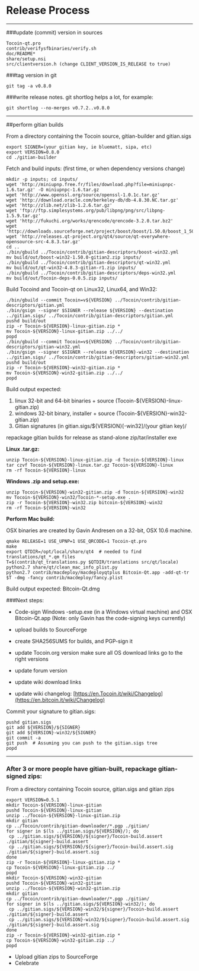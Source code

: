 Release Process
====================

* * *

###update (commit) version in sources


	Tocoin-qt.pro
	contrib/verifysfbinaries/verify.sh
	doc/README*
	share/setup.nsi
	src/clientversion.h (change CLIENT_VERSION_IS_RELEASE to true)

###tag version in git

	git tag -a v0.8.0

###write release notes. git shortlog helps a lot, for example:

	git shortlog --no-merges v0.7.2..v0.8.0

* * *

##perform gitian builds

 From a directory containing the Tocoin source, gitian-builder and gitian.sigs
  
	export SIGNER=(your gitian key, ie bluematt, sipa, etc)
	export VERSION=0.8.0
	cd ./gitian-builder

 Fetch and build inputs: (first time, or when dependency versions change)

	mkdir -p inputs; cd inputs/
	wget 'http://miniupnp.free.fr/files/download.php?file=miniupnpc-1.6.tar.gz' -O miniupnpc-1.6.tar.gz
	wget 'http://www.openssl.org/source/openssl-1.0.1c.tar.gz'
	wget 'http://download.oracle.com/berkeley-db/db-4.8.30.NC.tar.gz'
	wget 'http://zlib.net/zlib-1.2.6.tar.gz'
	wget 'ftp://ftp.simplesystems.org/pub/libpng/png/src/libpng-1.5.9.tar.gz'
	wget 'http://fukuchi.org/works/qrencode/qrencode-3.2.0.tar.bz2'
	wget 'http://downloads.sourceforge.net/project/boost/boost/1.50.0/boost_1_50_0.tar.bz2'
	wget 'http://releases.qt-project.org/qt4/source/qt-everywhere-opensource-src-4.8.3.tar.gz'
	cd ..
	./bin/gbuild ../Tocoin/contrib/gitian-descriptors/boost-win32.yml
	mv build/out/boost-win32-1.50.0-gitian2.zip inputs/
	./bin/gbuild ../Tocoin/contrib/gitian-descriptors/qt-win32.yml
	mv build/out/qt-win32-4.8.3-gitian-r1.zip inputs/
	./bin/gbuild ../Tocoin/contrib/gitian-descriptors/deps-win32.yml
	mv build/out/Tocoin-deps-0.0.5.zip inputs/

 Build Tocoind and Tocoin-qt on Linux32, Linux64, and Win32:
  
	./bin/gbuild --commit Tocoin=v${VERSION} ../Tocoin/contrib/gitian-descriptors/gitian.yml
	./bin/gsign --signer $SIGNER --release ${VERSION} --destination ../gitian.sigs/ ../Tocoin/contrib/gitian-descriptors/gitian.yml
	pushd build/out
	zip -r Tocoin-${VERSION}-linux-gitian.zip *
	mv Tocoin-${VERSION}-linux-gitian.zip ../../
	popd
	./bin/gbuild --commit Tocoin=v${VERSION} ../Tocoin/contrib/gitian-descriptors/gitian-win32.yml
	./bin/gsign --signer $SIGNER --release ${VERSION}-win32 --destination ../gitian.sigs/ ../Tocoin/contrib/gitian-descriptors/gitian-win32.yml
	pushd build/out
	zip -r Tocoin-${VERSION}-win32-gitian.zip *
	mv Tocoin-${VERSION}-win32-gitian.zip ../../
	popd

  Build output expected:

  1. linux 32-bit and 64-bit binaries + source (Tocoin-${VERSION}-linux-gitian.zip)
  2. windows 32-bit binary, installer + source (Tocoin-${VERSION}-win32-gitian.zip)
  3. Gitian signatures (in gitian.sigs/${VERSION}[-win32]/(your gitian key)/

repackage gitian builds for release as stand-alone zip/tar/installer exe

**Linux .tar.gz:**

	unzip Tocoin-${VERSION}-linux-gitian.zip -d Tocoin-${VERSION}-linux
	tar czvf Tocoin-${VERSION}-linux.tar.gz Tocoin-${VERSION}-linux
	rm -rf Tocoin-${VERSION}-linux

**Windows .zip and setup.exe:**

	unzip Tocoin-${VERSION}-win32-gitian.zip -d Tocoin-${VERSION}-win32
	mv Tocoin-${VERSION}-win32/Tocoin-*-setup.exe .
	zip -r Tocoin-${VERSION}-win32.zip bitcoin-${VERSION}-win32
	rm -rf Tocoin-${VERSION}-win32

**Perform Mac build:**

  OSX binaries are created by Gavin Andresen on a 32-bit, OSX 10.6 machine.

	qmake RELEASE=1 USE_UPNP=1 USE_QRCODE=1 Tocoin-qt.pro
	make
	export QTDIR=/opt/local/share/qt4  # needed to find translations/qt_*.qm files
	T=$(contrib/qt_translations.py $QTDIR/translations src/qt/locale)
	python2.7 share/qt/clean_mac_info_plist.py
	python2.7 contrib/macdeploy/macdeployqtplus Bitcoin-Qt.app -add-qt-tr $T -dmg -fancy contrib/macdeploy/fancy.plist

 Build output expected: Bitcoin-Qt.dmg

###Next steps:

* Code-sign Windows -setup.exe (in a Windows virtual machine) and
  OSX Bitcoin-Qt.app (Note: only Gavin has the code-signing keys currently)

* upload builds to SourceForge

* create SHA256SUMS for builds, and PGP-sign it

* update Tocoin.org version
  make sure all OS download links go to the right versions

* update forum version

* update wiki download links

* update wiki changelog: [https://en.Tocoin.it/wiki/Changelog](https://en.bitcoin.it/wiki/Changelog)

Commit your signature to gitian.sigs:

	pushd gitian.sigs
	git add ${VERSION}/${SIGNER}
	git add ${VERSION}-win32/${SIGNER}
	git commit -a
	git push  # Assuming you can push to the gitian.sigs tree
	popd

-------------------------------------------------------------------------

### After 3 or more people have gitian-built, repackage gitian-signed zips:

From a directory containing Tocoin source, gitian.sigs and gitian zips

	export VERSION=0.5.1
	mkdir Tocoin-${VERSION}-linux-gitian
	pushd Tocoin-${VERSION}-linux-gitian
	unzip ../Tocoin-${VERSION}-linux-gitian.zip
	mkdir gitian
	cp ../Tocoin/contrib/gitian-downloader/*.pgp ./gitian/
	for signer in $(ls ../gitian.sigs/${VERSION}/); do
	 cp ../gitian.sigs/${VERSION}/${signer}/Tocoin-build.assert ./gitian/${signer}-build.assert
	 cp ../gitian.sigs/${VERSION}/${signer}/Tocoin-build.assert.sig ./gitian/${signer}-build.assert.sig
	done
	zip -r Tocoin-${VERSION}-linux-gitian.zip *
	cp Tocoin-${VERSION}-linux-gitian.zip ../
	popd
	mkdir Tocoin-${VERSION}-win32-gitian
	pushd Tocoin-${VERSION}-win32-gitian
	unzip ../Tocoin-${VERSION}-win32-gitian.zip
	mkdir gitian
	cp ../Tocoin/contrib/gitian-downloader/*.pgp ./gitian/
	for signer in $(ls ../gitian.sigs/${VERSION}-win32/); do
	 cp ../gitian.sigs/${VERSION}-win32/${signer}/Tocoin-build.assert ./gitian/${signer}-build.assert
	 cp ../gitian.sigs/${VERSION}-win32/${signer}/Tocoin-build.assert.sig ./gitian/${signer}-build.assert.sig
	done
	zip -r Tocoin-${VERSION}-win32-gitian.zip *
	cp Tocoin-${VERSION}-win32-gitian.zip ../
	popd

- Upload gitian zips to SourceForge
- Celebrate 

